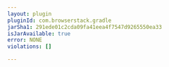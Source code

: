 ```yaml
---
layout: plugin
pluginId: com.browserstack.gradle
jarSha1: 291ede01c2cda09fa41eea4f7547d9265550ea33
isJarAvailable: true
error: NONE
violations: []

---
```

